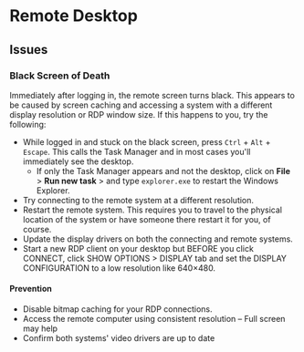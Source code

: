 # Remote Desktop

## Issues

### Black Screen of Death

Immediately after logging in, the remote screen turns black. This appears to be caused by screen caching and accessing a system with a different display resolution or RDP window size. If this happens to you, try the following:

- While logged in and stuck on the black screen, press `Ctrl` + `Alt` + `Escape`. This calls the Task Manager and in most cases you'll immediately see the desktop.
    - If only the Task Manager appears and not the desktop, click on **File** > **Run new task** > and type `explorer.exe` to restart the Windows Explorer.
- Try connecting to the remote system at a different resolution.
- Restart the remote system. This requires you to travel to the physical location of the system or have someone there restart it for you, of course.
- Update the display drivers on both the connecting and remote systems.
- Start a new RDP client on your desktop but BEFORE you click CONNECT, click SHOW OPTIONS > DISPLAY tab and set the DISPLAY CONFIGURATION to a low resolution like 640×480.

#### Prevention

- Disable bitmap caching for your RDP connections.
- Access the remote computer using consistent resolution – Full screen may help
- Confirm both systems' video drivers are up to date